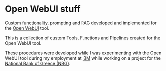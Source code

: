 # Open WebUI stuff
Custom functionality, prompting and RAG developed and implemented for the [Open WebUI](https://github.com/open-webui/open-webui) tool.

This is a collection of custom Tools, Functions and Pipelines created for the Open WebUI tool.

These procedures were developed while I was experimenting with the Open WebUI tool during my employment at [IBM](https://www.ibm.com) while working on a project for the [National Bank of Greece (NBG)](https://www.nbg.gr/en/).
